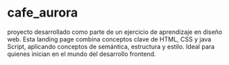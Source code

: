 # cafe_aurora
proyecto desarrollado como parte de un ejercicio de aprendizaje en diseño web. Esta landing page combina  conceptos clave de HTML, CSS y java Script, aplicando conceptos de semántica, estructura y estilo. Ideal para quienes inician en el mundo del desarrollo frontend.
